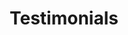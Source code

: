 ---
title : "Testimonials"
testimonial_slider:
# slider item loop
- name : "Jeffrey Chen"
  image : "images/backgrounds/novelship-logo.jpeg"
  designation : "Lead Product Manager, Novelship"
  content : "As an intern working at a startup, Anish was unafraid of challenges and demonstrated a strong ownership mindset and willingness to problem solve. Team leads all had glowing reviews of his communication ability and cross department stakeholder management skills."

# slider item loop
- name : "Sam Wu"
  image : "images/backgrounds/SMU logo.png"
  designation : "Senior Assistant Director, Alumni Giving"
  content : "Summer 2020: Anish is someone who will go very far in life, especially when he applies himself to whatever role he is in or job that he is doing. He was an absolute joy to work with, and in my professional opinion I can quite honestly say that he ranks as one of the very best interns I have ever had the privilege of mentoring/overseeing."

# slider item loop
- name : "Stephen Hoskins"
  image : "images/backgrounds/ROSA.png"
  designation : "Principle Research Associate, ROSA"
  content : "Summer 2019: Anish carried himself in a polite and respectable manner. We found him extremely inquisitive and hardworking. He was quick and eager to adopt new skills, and was committed to every task that was given to him. His association with us was very fruitful."

# custom style
custom_class: "" 
custom_attributes: "" 
custom_css: ""
---